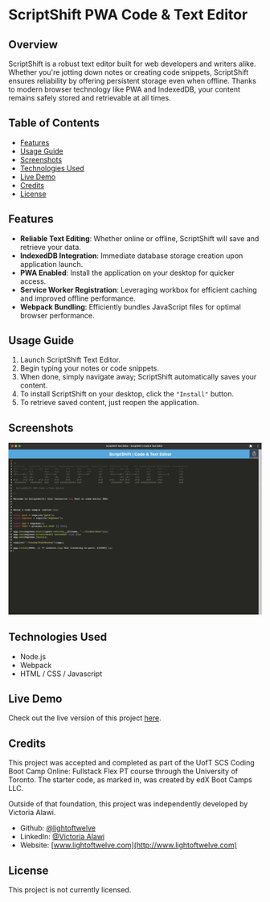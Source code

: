 # ScriptShift PWA Code & Text Editor

## Overview

ScriptShift is a robust text editor built for web developers and writers alike. Whether you're jotting down notes or creating code snippets, ScriptShift ensures reliability by offering persistent storage even when offline. Thanks to modern browser technology like PWA and IndexedDB, your content remains safely stored and retrievable at all times.

## Table of Contents

- [Features](#features)
- [Usage Guide](#usage-guide)
- [Screenshots](#screenshots)
- [Technologies Used](#technologies-used)
- [Live Demo](#live-demo)
- [Credits](#credits)
- [License](#license)

## Features

- **Reliable Text Editing**: Whether online or offline, ScriptShift will save and retrieve your data.
- **IndexedDB Integration**: Immediate database storage creation upon application launch.
- **PWA Enabled**: Install the application on your desktop for quicker access.
- **Service Worker Registration**: Leveraging workbox for efficient caching and improved offline performance.
- **Webpack Bundling**: Efficiently bundles JavaScript files for optimal browser performance.

## Usage Guide

1. Launch ScriptShift Text Editor.
2. Begin typing your notes or code snippets.
3. When done, simply navigate away; ScriptShift automatically saves your content.
4. To install ScriptShift on your desktop, click the `"Install"` button.
5. To retrieve saved content, just reopen the application.

## Screenshots

![scriptshift text and code editor after installation](./client/src/images/scriptshift-screenshot.png)

## Technologies Used

- Node.js
- Webpack
- HTML / CSS / Javascript

## Live Demo

Check out the live version of this project [here](https://scriptshift-36f993584bdf.herokuapp.com/).

## Credits

This project was accepted and completed as part of the UofT SCS Coding Boot Camp Online: Fullstack Flex PT course through the University of Toronto. The starter code, as marked in, was created by edX Boot Camps LLC.

Outside of that foundation, this project was independently developed by Victoria Alawi.

- Github: [@lightoftwelve](https://github.com/lightoftwelve)
- LinkedIn: [@Victoria Alawi](https://www.linkedin.com/in/victoria-alawi-872984250/)
- Website: [www.lightoftwelve.com](http://www.lightoftwelve.com)

## License

This project is not currently licensed.
